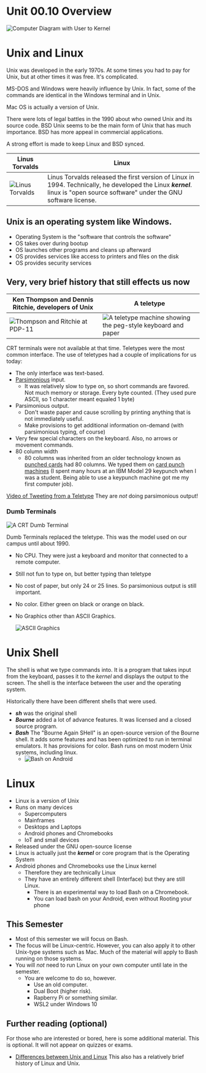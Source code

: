 # Unit 00.10 Overview

![Computer Diagram with User to Kernel](images/kernel.png)

# Unix and Linux

Unix was developed in the early 1970s.  At some times you had to pay for Unix, but at other times
it was free.  It's complicated.

MS-DOS and Windows were heavily influence by Unix.  In fact, some of the commands are identical in the Windows terminal and in Unix.

Mac OS is actually a version of Unix.  

There were lots of legal battles in the 1990 about who owned Unix and its source code.  BSD Unix seems to be the main form of Unix that has much importance.  BSD has more appeal in commercial applications.

A strong effort is made to keep Linux and BSD synced.  

| Linus Torvalds|Linux|
---|---
|![Linus Torvalds](images/linus.jpg)|Linus Torvalds released the first version of Linux in 1994.  Technically, he developed the Linux ***kernel***. linux is "open source software" under the GNU software license.   |


## Unix is an operating system like Windows.  

* Operating System is the "software that controls the software"
* OS takes over during bootup
* OS launches other programs and cleans up afterward
* OS provides services like access to printers and files on the disk
* OS provides security services

## Very, very brief history that still effects us now

Ken Thompson and Dennis Ritchie, developers of Unix | A teletype
-----------------------|-----------
![Thompson and Ritchie at PDP-11](images/1920px-Ken_Thompson_sitting_and_Dennis_Ritchie_at_PDP-11.jpg ) | ![A teletype machine showing the peg-style keyboard and paper](images/teletype.jpg)

CRT terminals were not available at that time.  Teletypes were the most common interface.  The use of teletypes had a couple of implications for us today:

* The only interface was text-based.
* [Parsimonious](https://www.merriam-webster.com/dictionary/parsimonious) input.  
  * It was relatively slow to type on, so short commands are favored.
  Not much memory or storage.  Every byte counted.  (They used pure ASCII, so 1 character meant equaled 1 byte)
* Parsimonious output.  
  * Don't waste paper and cause scrolling by printing anything that is not immediately useful.
  * Make provisions to get additional information on-demand (with parsimonious typing, of course)
* Very few special characters on the keyboard.  Also, no arrows or movement commands.
* 80 column width
  * 80 columns was inherited from an older technology known as [punched cards](https://upload.wikimedia.org/wikipedia/commons/f/f3/Punched_card.jpg) had 80 columns.  We typed them on [card punch machines](https://www.youtube.com/watch?v=YnnGbcM-H8c)  (I spent many hours at an IBM Model 29 keypunch when I was a student.  Being able to use a keypunch machine got me my first computer job).

[Video of Tweeting from a Teletype](https://www.youtube.com/watch?v=9TGQ4pnVWSQ) They are *not* doing parsimonious output!

  ### Dumb Terminals

  ![A CRT Dumb Terminal](images/hpDumbTerminal.jpg)
  
  Dumb Terminals replaced the teletype.  This was the model used on our campus until about 1990.
 
* No CPU.  They were just a keyboard and monitor that connected to a remote computer.
* Still not fun to type on, but better typing than teletype
* No cost of paper, but only 24 or 25 lines.  So parsimonious output is still important.
* No color.  Either green on black or orange on black.
* No Graphics other than ASCII Graphics.
  
  ![ASCII Graphics](images/asciiArtSmall.png)

# Unix Shell

The shell is what we type commands into.  It is a program that takes input from the keyboard, passes it to the *kernel* and displays the output to the screen.  The shell is the interface between the user and the operating system.

Historically there have been different shells that were used.

* ***sh*** was the original shell
* ***Bourne*** added a lot of advance features.  It was licensed and a closed source program.
* ***Bash*** The "Bourne Again SHell" is an open-source version of the Bourne shell.  It adds some features and has been optimized to run in terminal emulators.  It has provisions for color.  Bash runs on most modern Unix systems, including linux.
  * ![Bash on Android](images/BashOnAndroidSmall.png)
# Linux

* Linux is a version of Unix
* Runs on many devices
  * Supercomputers
  * Mainframes
  * Desktops and Laptops
  * Android phones and Chromebooks
  * IoT and small devices
* Released under the GNU open-source license
* Linux is actually just the ***kernel*** or core program that is the Operating System
* Android phones and Chromebooks use the Linux kernel
  * Therefore they are technically Linux
  * They have an entirely different shell (Interface) but they are still Linux.
    * There is an experimental way to load Bash on a Chromebook.
    * You can load bash on your Android, even without Rooting your phone
  
## This Semester

* Most of this semester we will focus on Bash.
* The focus will be Linux-centric.  However, you can also apply it to other Unix-type systems such as Mac.  Much of the material will apply to Bash running on those systems.
* You will *not* need to run Linux on your own computer until late in the semester.
  * You are welcome to do so, however.
    * Use an old computer.
    * Dual Boot (higher risk).
    * Rapberry Pi or something similar.
    * WSL2 under Windows 10

## Further reading (optional)

For those who are interested or bored, here is some additional material.  This is optional.  It will not appear on quizzes or exams.

* [Differences between Unix and Linux](https://www.howtogeek.com/679989/what-are-the-differences-between-linux-and-unix/) This also has a relatively brief history of Linux and Unix.